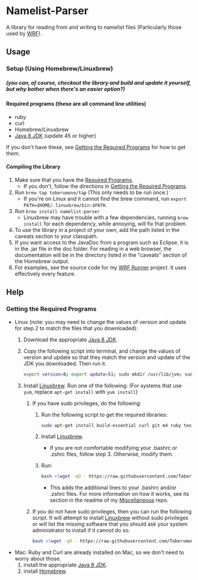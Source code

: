 # <a name="readme"></a><a name="Readme"></a>Namelist-Parser
A library for reading from and writing to namelist files (Particularly those used by [WRF](http://www.wrf-model.org/index.php)).

## Usage
### Setup (Using Homebrew/Linuxbrew)
##### (you can, of course, checkout the library and build and update it yourself, but why bother when there's an easier option?)
#### <a name="rp"></a>Required programs (these are all command line utilities)

* ruby
* curl
* Homebrew/Linuxbrew
* [Java 8 JDK](http://www.oracle.com/technetwork/java/javase/downloads/index.html) (update 45 or higher)

If you don't have these, see [Getting the Required Programs](#gtrp) for how to get them.

#### Compiling the Library

1. Make sure that you have the [Required Programs](#rp).
	+ If you don't, follow the directions in [Getting the Required Programs](#gtrp).
2. Run `brew tap toberumono/tap` (This only needs to be run once.)
	+ If you're on Linux and it cannot find the brew command, run `export PATH=$HOME/.linuxbrew/bin:$PATH`.
3. Run `brew install namelist-parser`
	+ Linuxbrew may have trouble with a few dependencies, running `brew install` for each dependency, while annoying, will fix that problem.
5. To use the library in a project of your own, add the path listed in the caveats section to your classpath.
4. If you want access to the JavaDoc from a program such as Eclipse, it is in the .jar file in the doc folder.  For reading in a web browser, the documentation will be in the directory listed in the "caveats" section of the Homebrew output.
5. For examples, see the source code for my [WRF Runner](https://github.com/Toberumono/WRF-Runner) project.  It uses effectively every feature.

## Help
### <a name="gtrp"></a>Getting the Required Programs

- Linux (note: you may need to change the values of version and update for step 2 to match the files that you downloaded):
	1. Download the appropriate [Java 8 JDK](http://www.oracle.com/technetwork/java/javase/downloads/index.html).
	2. Copy the following script into terminal, and change the values of version and update so that they match the version and update of the JDK you downloaded.  Then run it.
	
		```bash
		export version=8; export update=51; sudo mkdir /usr/lib/jvm; sudo tar zxvf "jdk-${version}u$update-linux-x64.tar.gz" -C /usr/lib/jvm; sudo ln -sf "/usr/lib/jvm/jdk1.$version.0_$update/bin/*" /usr/bin/
		```
	3. Install [Linuxbrew](https://github.com/Homebrew/linuxbrew#install-linuxbrew-tldr). Run one of the following: (For systems that use `yum`, replace `apt-get install` with `yum install`)
		1. If you have sudo privileges, do the following:
			1. Run the following script to get the required libraries:

				```bash
				sudo apt-get install build-essential curl git m4 ruby texinfo libbz2-dev libcurl4-openssl-dev libexpat-dev libncurses-dev zlib1g-dev
				```
			2. Install [Linuxbrew](https://github.com/Homebrew/linuxbrew#install-linuxbrew-tldr).
				+ If you are not comfortable modifying your .bashrc or .zshrc files, follow step 3.  Otherwise, modify them.
			3. Run:
	
				```bash
				bash <(wget -qO - https://raw.githubusercontent.com/Toberumono/Miscellaneous/master/linuxbrew/append_paths.sh)
				```
				+ This adds the additional lines to your .bashrc and/or .zshrc files. For more information on how it works, see its section in the readme of my [Miscellaneous](https://github.com/Toberumono/Miscellaneous#htulap) repo.
		2. If you do not have sudo privileges, then you can run the following script.  It will attempt to install [Linuxbrew](https://github.com/Homebrew/linuxbrew) without sudo privileges or will list the missing software that you should ask your system administrator to install if it cannot do so.

			```bash
			bash <(wget -qO - https://raw.githubusercontent.com/Toberumono/Miscellaneous/master/linuxbrew/sudoless_install.sh)
			```
- Mac: Ruby and Curl are already installed on Mac, so we don't need to worry about those.
	1. install the appropriate [Java 8 JDK](http://www.oracle.com/technetwork/java/javase/downloads/index.html).
	2. install [Homebrew](http://brew.sh/).
